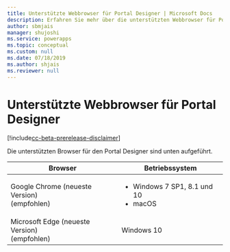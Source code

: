 ```yaml
---
title: Unterstützte Webbrowser für Portal Designer | Microsoft Docs
description: Erfahren Sie mehr über die unterstützten Webbrowser für Portal Designer.
author: sbmjais
manager: shujoshi
ms.service: powerapps
ms.topic: conceptual
ms.custom: null
ms.date: 07/18/2019
ms.author: shjais
ms.reviewer: null
---
```


# <a name="supported-web-browsers-for-portal-designer"></a>Unterstützte Webbrowser für Portal Designer

[!include[cc-beta-prerelease-disclaimer](../../includes/cc-beta-prerelease-disclaimer.md)]

Die unterstützten Browser für den Portal Designer sind unten aufgeführt.

| **Browser**                     | **Betriebssystem**           |
|---------------------------------|--------------------------------|
| Google Chrome (neueste Version)<br>(empfohlen)                    | <ul><li>Windows 7 SP1, 8.1 und 10</li><li>macOS</li></ul>      |
| Microsoft Edge (neueste Version)<br> (empfohlen)                    | Windows 10                     |
